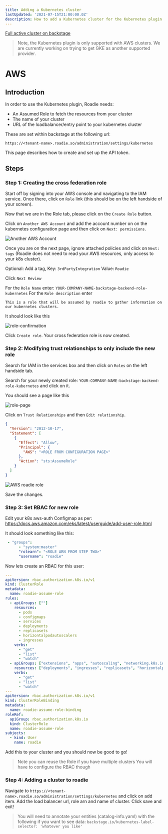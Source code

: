 ```yaml
---
title: Adding a Kubernetes cluster
lastUpdated: '2021-07-15T21:00:00.0Z'
description: How to add a Kubernetes cluster for the Kubernetes plugin.
---
```


[Full active cluster on backstage](./active.png)

> Note, the Kubernetes plugin is only supported with AWS clusters.
> We are currently working on trying to get GKE as another supported provider.

# AWS

## Introduction

In order to use the Kubernetes plugin, Roadie needs:
 * An Assumed Role to fetch the resources from your cluster
 * The name of your cluster
 * URL of the loadbalancer/entry point to your kubernetes cluster


These are set within backstage at the following url:

```text
https://<tenant-name>.roadie.so/administration/settings/kubernetes
```

This page describes how to create and set up the API token.

## Steps

### Step 1: Creating the cross federation role

Start off by signing into your AWS console and navigating to the IAM service.
Once there, click on `Role` link (this should be on the left handside of your screen).

Now that we are in the Role tab, please click on the `Create Role` button.

Click on `Another AWS Account` and add the account number on on the kubernetes configuration page and then click on `Next: permissions`.

![Another AWS Account](./role-creation.png)

Once you are on the next page, ignore attached policies and click on `Next: tags` (Roadie does not need to read your AWS resources, only access to your k8s cluster).

Optional: Add a tag, Key: `3rdPartyIntegration` Value: `Roadie`

Click `Next Review`

For the `Role Name` enter: `YOUR-COMPANY-NAME-backstage-backend-role-kubernetes`
For the `Role description` enter 

```
This is a role that will be assumed by roadie to gather information on our kubernetes clusters.
```
It should look like this

![role-confirmation](./role-confirmation.png)

Click `Create role`. Your cross federation role is now created.

### Step 2: Modifying trust relationships to only include the new role

Search for IAM in the services box and then click on `Roles` on the left handside tab.

Search for your newly created role: `YOUR-COMPANY-NAME-backstage-backend-role-kubernetes` and click on it.

You should see a page like this

![role-page](./role-page.png)

Click on `Trust Relationships` and then `Edit relationship`.

``` json
{
  "Version": "2012-10-17",
  "Statement": [
    {
      "Effect": "Allow",
      "Principal": {
        "AWS": "<ROLE FROM CONFIGURATION PAGE>"
      },
      "Action": "sts:AssumeRole"
    }
  ]
}
```

![AWS roadie role](./role-roadie.png)

Save the changes.

### Step 3: Set RBAC for new role

Edit your k8s aws-auth Configmap as per: https://docs.aws.amazon.com/eks/latest/userguide/add-user-role.html

It should look something like this:
``` yaml
 - "groups":
      - "system:master"
      "rolearn": "<ROLE ARN FROM STEP TWO>"
      "username": "roadie"
```

Now lets create an RBAC for this user:

``` yaml
---
apiVersion: rbac.authorization.k8s.io/v1
kind: ClusterRole
metadata:
  name: roadie-assume-role
rules:
  - apiGroups: [""]
    resources:
      - pods
      - configmaps
      - services
      - deployments
      - replicasets
      - horizontalpodautoscalers
      - ingresses
    verbs: 
      - "get"
      - "list"
      - "watch"
  - apiGroups: ["extensions", "apps", "autoscaling", "networking.k8s.io"]
    resources: ["deployments", "ingresses", "replicasets", "horizontalpodautoscalers"]
    verbs: 
      - "get"
      - "list"
      - "watch"
---
apiVersion: rbac.authorization.k8s.io/v1
kind: ClusterRoleBinding
metadata:
  name: roadie-assume-role-binding
roleRef:
  apiGroup: rbac.authorization.k8s.io
  kind: ClusterRole
  name: roadie-assume-role
subjects:
  - kind: User
    name: roadie
```

Add this to your cluster and you should now be good to go!

> Note you can reuse the Role if you have multiple clusters
> You will have to configure the RBAC though

### Step 4: Adding a cluster to roadie

Navigate to `https://<tenant-name>.roadie.so/administration/settings/kubernetes` and click on add item. Add the load balancer url, role arn and name of cluster. Click save and exit!

> You will need to annotate your entities (catalog-info.yaml) with the following if you want to see data: `backstage.io/kubernetes-label-selector: 'whatever you like'`